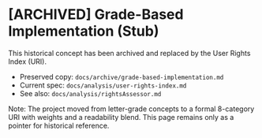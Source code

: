 # [ARCHIVED] Grade-Based Implementation (Stub)

This historical concept has been archived and replaced by the User Rights Index (URI).

- Preserved copy: `docs/archive/grade-based-implementation.md`
- Current spec: `docs/analysis/user-rights-index.md`
- See also: `docs/analysis/rightsAssessor.md`

Note: The project moved from letter-grade concepts to a formal 8-category URI with weights and a readability blend. This page remains only as a pointer for historical reference.
